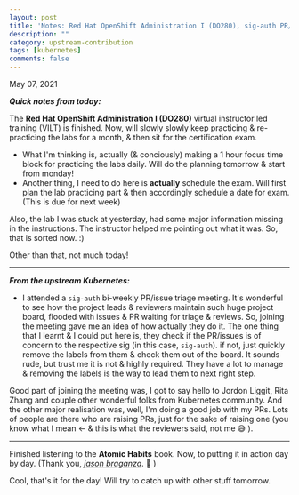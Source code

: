```yaml
---
layout: post
title: 'Notes: Red Hat OpenShift Administration I (DO280), sig-auth PR/issue triage meeting #7'
description: ""
category: upstream-contribution
tags: [kubernetes]
comments: false
---
```


May 07, 2021

***Quick notes from today:***

The **Red Hat OpenShift Administration I (DO280)** virtual instructor led training (VILT) is finished. Now, will slowly slowly keep practicing & re-practicing the labs for a month, & then sit for the certification exam.
- What I'm thinking is, actually (& conciously) making a 1 hour focus time block for practicing the labs daily. Will do the planning tomorrow & start from monday! 
- Another thing, I need to do here is **actually** schedule the exam. Will first plan the lab practicing part & then accordingly schedule a date for exam. (This is due for next week)

Also, the lab I was stuck at yesterday, had some major information missing in the instructions. The instructor helped me pointing out what it was. So, that is sorted now. :)

Other than that, not much today!

---

***From the upstream Kubernetes:***

- I attended a `sig-auth` bi-weekly PR/issue triage meeting. It's wonderful to see how the project leads & reviewers maintain such huge project board, flooded with issues & PR waiting for triage & reviews. So, joining the meeting gave me an idea of how actually they do it. The one thing that I learnt & I could put here is, they check if the PR/issues is of concern to the respective sig (in this case, `sig-auth`). if not, just quickly remove the labels from them & check them out of the board. It sounds rude, but trust me it is not & highly required. They have a lot to manage & removing the labels is the way to lead them to next right step.

Good part of joining the meeting was, I got to say hello to Jordon Liggit, Rita Zhang and couple other wonderful folks from Kubernetes community. And the other major realisation was, well, I'm doing a good job with my PRs. Lots of people are there who are raising PRs, just for the sake of raising one (you know what I mean <- & this is what the reviewers said, not me 😅 ).

---

Finished listening to the **Atomic Habits** book. Now, to putting it in action day by day. (Thank you, *[jason braganza](https://janusworx.com/blog/atomic-habits/)*. 🙏 ) 

Cool, that's it for the day! Will try to catch up with other stuff tomorrow.
